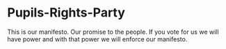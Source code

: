 # Pupils-Rights-Party
This is our manifesto.
Our promise to the people.
If you vote for us we will have power and with that power we will enforce our manifesto.
